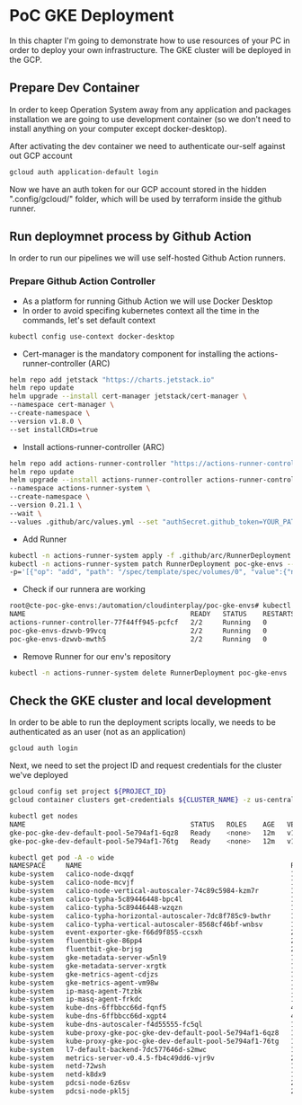 # PoC GKE Deployment

In this chapter I'm going to demonstrate how to use resources of your PC in order to deploy your own infrastructure.
The GKE cluster will be deployed in the GCP.

## Prepare Dev Container

In order to keep Operation System away from any application and packages installation we are going to use development container (so we don't need to install anything on your computer except docker-desktop).

After activating the dev container we need to authenticate our-self against out GCP account

```bash
gcloud auth application-default login
```

Now we have an auth token for our GCP account stored in the hidden ".config/gcloud/" folder, which will be used by terraform inside the github runner.

## Run deploymnet process by Github Action

In order to run our pipelines we will use self-hosted Github Action runners.

### Prepare Github Action Controller

* As a platform for running Github Action we will use Docker Desktop
* In order to avoid specifing kubernetes context all the time in the commands, let's set default context

```bash
kubectl config use-context docker-desktop
```

* Cert-manager is the mandatory component for installing the actions-runner-controller (ARC)

```bash
helm repo add jetstack "https://charts.jetstack.io"
helm repo update
helm upgrade --install cert-manager jetstack/cert-manager \
--namespace cert-manager \
--create-namespace \
--version v1.8.0 \
--set installCRDs=true
```

* Install actions-runner-controller (ARC)

```bash
helm repo add actions-runner-controller "https://actions-runner-controller.github.io/actions-runner-controller"
helm repo update
helm upgrade --install actions-runner-controller actions-runner-controller/actions-runner-controller \
--namespace actions-runner-system \
--create-namespace \
--version 0.21.1 \
--wait \
--values .github/arc/values.yml --set "authSecret.github_token=YOUR_PAT"
```

* Add Runner

```bash
kubectl -n actions-runner-system apply -f .github/arc/RunnerDeployment.yml
kubectl -n actions-runner-system patch RunnerDeployment poc-gke-envs --type='json' \
-p='[{"op": "add", "path": "/spec/template/spec/volumes/0", "value":{"name":"gcp-credentials","hostPath":{"path":"/Users/'$LOGNAME'/.config/"}}}]'
```

* Check if our runnera are working

```bash
root@cte-poc-gke-envs:/automation/cloudinterplay/poc-gke-envs# kubectl -n actions-runner-system get pods
NAME                                         READY   STATUS    RESTARTS   AGE
actions-runner-controller-77f44ff945-pcfcf   2/2     Running   0          1h
poc-gke-envs-dzwvb-99vcq                     2/2     Running   0          1h
poc-gke-envs-dzwvb-mwth5                     2/2     Running   0          1h
```

* Remove Runner for our env's repository

```bash
kubectl -n actions-runner-system delete RunnerDeployment poc-gke-envs
```

## Check the GKE cluster and local development

In order to be able to run the deployment scripts locally, we needs to be authenticated as an user (not as an application)

```bash
gcloud auth login
```

Next, we need to set the project ID and request credentials for the cluster we've deployed

```bash
gcloud config set project ${PROJECT_ID}
gcloud container clusters get-credentials ${CLUSTER_NAME} -z us-central1-a
```

```bash
kubectl get nodes
NAME                                         STATUS   ROLES    AGE   VERSION
gke-poc-gke-dev-default-pool-5e794af1-6qz8   Ready    <none>   12m   v1.22.15-gke.100
gke-poc-gke-dev-default-pool-5e794af1-76tg   Ready    <none>   12m   v1.22.15-gke.100

kubectl get pod -A -o wide
NAMESPACE     NAME                                                    READY   STATUS    RESTARTS       AGE
kube-system   calico-node-dxqqf                                       1/1     Running   0              3m35s
kube-system   calico-node-mcvjf                                       1/1     Running   0              5m26s
kube-system   calico-node-vertical-autoscaler-74c89c5984-kzm7r        1/1     Running   0              11m
kube-system   calico-typha-5c89446448-bpc4l                           1/1     Running   0              5m4s
kube-system   calico-typha-5c89446448-wzqzn                           1/1     Running   0              4m3s
kube-system   calico-typha-horizontal-autoscaler-7dc8f785c9-bwthr     1/1     Running   0              11m
kube-system   calico-typha-vertical-autoscaler-8568cf46bf-wnbsv       1/1     Running   0              11m
kube-system   event-exporter-gke-f66d9f855-ccsxh                      2/2     Running   4              12m
kube-system   fluentbit-gke-86pp4                                     2/2     Running   0              11m
kube-system   fluentbit-gke-brjsg                                     2/2     Running   0              10m
kube-system   gke-metadata-server-w5nl9                               1/1     Running   4              11m
kube-system   gke-metadata-server-xrgtk                               1/1     Running   0              10m
kube-system   gke-metrics-agent-cdjzs                                 1/1     Running   0              10m
kube-system   gke-metrics-agent-vm98w                                 1/1     Running   0              11m
kube-system   ip-masq-agent-7tzbk                                     1/1     Running   0              10m
kube-system   ip-masq-agent-frkdc                                     1/1     Running   0              11m
kube-system   kube-dns-6ffbbcc66d-fqnf5                               4/4     Running   0              9m24s
kube-system   kube-dns-6ffbbcc66d-xgpt4                               4/4     Running   0              12m
kube-system   kube-dns-autoscaler-f4d55555-fc5ql                      1/1     Running   0              12m
kube-system   kube-proxy-gke-poc-gke-dev-default-pool-5e794af1-6qz8   1/1     Running   0              10m
kube-system   kube-proxy-gke-poc-gke-dev-default-pool-5e794af1-76tg   1/1     Running   0              10m
kube-system   l7-default-backend-7dc577646d-s2mwc                     1/1     Running   0              11m
kube-system   metrics-server-v0.4.5-fb4c49dd6-vjr9v                   2/2     Running   0              7m27s
kube-system   netd-72wsh                                              1/1     Running   0              11m
kube-system   netd-k8dx9                                              1/1     Running   0              10m
kube-system   pdcsi-node-6z6sv                                        2/2     Running   0              10m
kube-system   pdcsi-node-pkl5j                                        2/2     Running   0              11m
```
